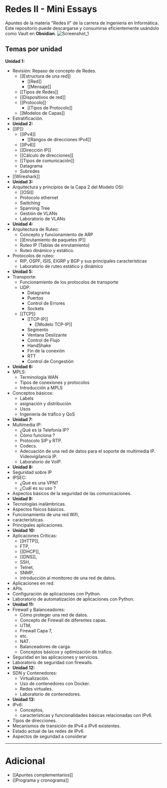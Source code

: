# Redes II - Mini Essays
Apuntes de la materia "Redes II" de la carrera de Ingeniería en Informática. Este repositorio puede descargarse y consumirse eficientemente usándolo como Vault en **Obsidian**.
![Screenshot_1](https://github.com/user-attachments/assets/c089bec2-378b-4e6c-9a33-ee6d77f6fe0e)

## Temas por unidad

**Unidad 1:**
- Revisión: Repaso de concepto de Redes.
	- [[Estructura de una red]]
		- [[Red]]
		- [[Mensaje]]
	- [[Tipos de Redes]]
	- [[Dispositivos de red]]
	- [[Protocolo]]
		- [[Tipos de Protocolo]]
	- [[Modelos de Capas]]
- Estratificación.
- **Unidad 2:**
- [[IP]]:
	- [[IPv4]]
		- [[Rangos de direcciones IPv4]]
	- [[IPv6]]
	- [[Dirección IP]]
	- [[Cálculo de direcciones]]
	- [[Tipos de comunicación]]
	- Datagrama
	- Subredes
- [[Wireshark]]
- **Unidad 3:**
- Arquitectura y principios de la Capa 2 del Modelo OSI:
	- [[OSI]]
	- Protocolo ethernet
	- Switching
	- Spanning Tree
	- Gestión de VLANs
	- Laboratorio de VLANs
- **Unidad 4:**
- Arquitectura de Ruteo:
	- Concepto y funcionamiento de ARP
	- [[Enrutamiento de paquetes IP]]
	- Ruteo IP (Tablas de enrutamiento)
	- Ruteo dinámico y estático.
- Protocolos de ruteo:
	- RIP, OSPF, ISIS, EIGRP y BGP y sus principales características
	- Laboratorio de ruteo estático y dinámico
- **Unidad 5:**
- Transporte:
	- Funcionamiento de los protocolos de transporte
	- UDP:
		- Datagrama
		- Puertos
		- Control de Errores
		- Sockets
	- [[TCP]]:
		- [[TCP-IP]]
			- [[Modelo TCP-IP]]
		- Segmento
		- Ventana Deslizante
		- Control de Flujo
		- HandShake
		- Fin de la conexión
		- RTT
		- Control de Congestión
- **Unidad 6:**
- MPLS:
	- Terminología WAN
	- Tipos de conexiones y protocolos
	- Introducción a MPLS
- Conceptos básicos:
	- Labels
	- asignación y distribución
	- Usos
	- Ingeniería de tráfico y QoS
- **Unidad 7:**
- Multimedia IP:
	- ¿Qué es la Telefonía IP?
	- Cómo funciona ?
	- Protocolo SIP y RTP.
	- Codecs.
	- Adecuación de una red de datos para el soporte de multimedia IP. Videovigilancia IP.
	- Laboratorio de VoIP.
- **Unidad 8:**
- Seguridad sobre IP
- IPSEC:
	- ¿Que es una VPN?
	- ¿Cuál es su uso ?
- Aspectos básicos de la seguridad de las comunicaciones.
- **Unidad 9:**
- Tecnologías inalámbricas.
- Aspectos físicos básicos.
- Funcionamiento de una red Wifi,
- características.
- Principales aplicaciones.
- **Unidad 10:**
- Aplicaciones Críticas:
	- [[HTTP]],
	- FTP,
	- [[DHCP]],
	- [[DNS]],
	- SSH,
	- Telnet,
	- SNMP,
	- introducción al monitoreo de una red de datos.
- Aplicaciones en red.
- APIs.
- Configuración de aplicaciones con Python.
- Laboratorio de automatización de aplicaciones con Python.
- **Unidad 11:**
- Firewall y Balanceadores:
	- Cómo proteger una red de datos.
	- Concepto de Firewall de diferentes capas.
	- UTM,
	- Firewall Capa 7,
	- etc.
	- NAT.
	- Balanceadores de carga.
	- Conceptos básicos y optimización de tráfico.
- Seguridad en las aplicaciones y servicios.
- Laboratorio de seguridad con firewalls.
- **Unidad 12:**
- SDN y Contenedores:
	- Virtualización.
	- Uso de contenedores con Docker.
	- Redes virtuales.
	- Laboratorio de contenedores.
- **Unidad 13:**
- IPv6:
	- Conceptos,
	- características y funcionalidades básicas relacionadas con IPv6.
- Tipos de direcciones.
- Mecanismos de transición de IPv4 a IPv6 existentes.
- Estado actual de las redes de IPv6.
- Aspectos de seguridad a considerar

---
# Adicional
- [[Apuntes complementarios]]
- [[Programa y cronograma]]